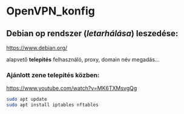 # OpenVPN_konfig

## Debian op rendszer (*letarhálása*) leszedése:

https://www.debian.org/

alapvető __telepités__ felhasználó, proxy, domain név megadás...
### Ajánlott zene telepités közben:

https://www.youtube.com/watch?v=MK6TXMsvgQg


```bash
sudo apt update
sudo apt install iptables nftables
```

